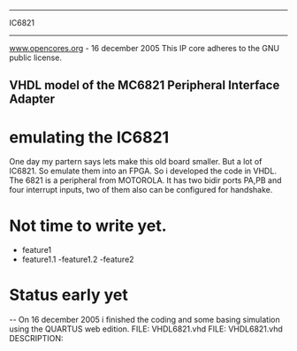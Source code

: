 --                                                                           --
 IC6821
--                                                                           --
www.opencores.org - 16 december 2005
This IP core adheres to the GNU public license.

## VHDL model of the MC6821 Peripheral Interface Adapter                                     
                                                                           
# emulating the IC6821
One day my partern says lets make this old board smaller. But a lot of IC6821. So emulate them into an FPGA. So i developed the code in VHDL. The 6821 is a peripheral from MOTOROLA. It has two bidir ports PA,PB and four interrupt inputs, two of them also can be configured for handshake.
# Not time to write yet.
- feature1
- feature1.1
-feature1.2
-feature2
# Status early yet
-- On 16 december 2005 i finished the coding and some basing simulation using the QUARTUS web edition.
FILE: VHDL6821.vhd
FILE: VHDL6821.vhd
DESCRIPTION: 